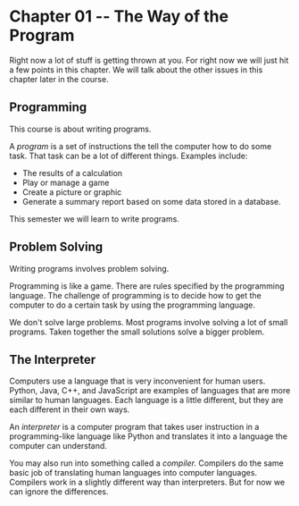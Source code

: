 # Chapter 01 -- The Way of the Program

Right now a lot of stuff is getting thrown at you.  For right now we will just hit a few points in this chapter.  We will talk about the other issues in this chapter later in the course.

## Programming

This course is about writing programs. 

A *program* is a set of instructions the tell the computer how to do some task.  That task can be a lot of different things.  Examples include:

* The results of a calculation
* Play or manage a game
* Create a picture or graphic
* Generate a summary report based on some data stored in a database.

This semester we will learn to write programs.

## Problem Solving

Writing programs involves problem solving.

Programming is like a game.  There are rules specified by the programming language.  The challenge of programming is to decide how to get the computer to do a certain task by using the programming language.

We don't solve large problems.  Most programs involve solving a lot of small programs.  Taken together the small solutions solve a bigger problem.

## The Interpreter

Computers use a language that is very inconvenient for human users.  Python, Java, C++, and JavaScript are examples of languages that are more similar to human languages.  Each language is a little different, but they are each different in their own ways.

An *interpreter* is a computer program that takes user instruction in a programming-like language like Python and translates it into a language the computer can understand.

You may also run into something called a *compiler.*  Compilers do the same basic job of translating human languages into computer languages.  Compilers work in a slightly different way than interpreters.  But for now we can ignore the differences.
